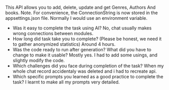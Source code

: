 This API allows you to add, delete, update and get Genres, Authors And books.
Note. For convenience, the ConnectionString is now stored in the appsettings.json file. Normally I would use an environment variable.

- Was it easy to complete the task using AI?
    No, chat usually makes wrong connections between modules. 
- How long did task take you to complete? (Please be honest, we need it to gather anonymized statistics)
  Around 4 hours.
- Was the code ready to run after generation? What did you have to change to make it usable?
  Mostly yes. I had to add some usings, and slightly modify the code.
- Which challenges did you face during completion of the task?
    When my whole chat record accidentaly was deleted and i had to recreate api.
- Which specific prompts you learned as a good practice to complete the task?
    I learnt to make all my prompts very detailed.

  
